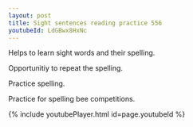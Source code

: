 ```yaml
---
layout: post
title: Sight sentences reading practice 556
youtubeId: LdGBwx8HxNc
---
```

 
 
Helps to learn sight words and their spelling.

Opportunitiy to repeat the spelling. 

Practice spelling. 
 
Practice for spelling bee competitions. 
 
{% include youtubePlayer.html id=page.youtubeId %}
 
 
